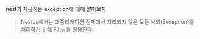 nest가 제공하는 exception에 대해 알아보자.

> NestJs에서는 애플리케이션 전체에서 처리되지 않은 모든 예외(Exception)를 처리하기 위해 Filter를 활용한다.